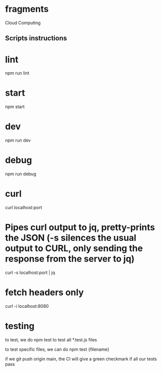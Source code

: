# fragments

Cloud Computing

## Scripts instructions

# lint

npm run lint

# start

npm start

# dev

npm run dev

# debug

npm run debug

# curl

curl localhost:port

# Pipes curl output to jq, pretty-prints the JSON (-s silences the usual output to CURL, only sending the response from the server to jq)

curl -s localhost:port | jq

# fetch headers only

curl -i localhost:8080

# testing

to test, we do npm test to test all \*.test.js files

to test specific files, we can do npm test {filename}

if we git push origin main, the CI will give a green checkmark if all our tests pass
